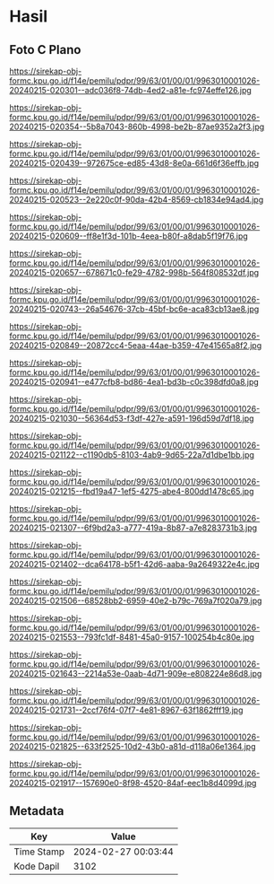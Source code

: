 # Hasil

## Foto C Plano

https://sirekap-obj-formc.kpu.go.id/f14e/pemilu/pdpr/99/63/01/00/01/9963010001026-20240215-020301--adc036f8-74db-4ed2-a81e-fc974effe126.jpg

https://sirekap-obj-formc.kpu.go.id/f14e/pemilu/pdpr/99/63/01/00/01/9963010001026-20240215-020354--5b8a7043-860b-4998-be2b-87ae9352a2f3.jpg

https://sirekap-obj-formc.kpu.go.id/f14e/pemilu/pdpr/99/63/01/00/01/9963010001026-20240215-020439--972675ce-ed85-43d8-8e0a-661d6f36effb.jpg

https://sirekap-obj-formc.kpu.go.id/f14e/pemilu/pdpr/99/63/01/00/01/9963010001026-20240215-020523--2e220c0f-90da-42b4-8569-cb1834e94ad4.jpg

https://sirekap-obj-formc.kpu.go.id/f14e/pemilu/pdpr/99/63/01/00/01/9963010001026-20240215-020609--ff8e1f3d-101b-4eea-b80f-a8dab5f19f76.jpg

https://sirekap-obj-formc.kpu.go.id/f14e/pemilu/pdpr/99/63/01/00/01/9963010001026-20240215-020657--678671c0-fe29-4782-998b-564f808532df.jpg

https://sirekap-obj-formc.kpu.go.id/f14e/pemilu/pdpr/99/63/01/00/01/9963010001026-20240215-020743--26a54676-37cb-45bf-bc6e-aca83cb13ae8.jpg

https://sirekap-obj-formc.kpu.go.id/f14e/pemilu/pdpr/99/63/01/00/01/9963010001026-20240215-020849--20872cc4-5eaa-44ae-b359-47e41565a8f2.jpg

https://sirekap-obj-formc.kpu.go.id/f14e/pemilu/pdpr/99/63/01/00/01/9963010001026-20240215-020941--e477cfb8-bd86-4ea1-bd3b-c0c398dfd0a8.jpg

https://sirekap-obj-formc.kpu.go.id/f14e/pemilu/pdpr/99/63/01/00/01/9963010001026-20240215-021030--56364d53-f3df-427e-a591-196d59d7df18.jpg

https://sirekap-obj-formc.kpu.go.id/f14e/pemilu/pdpr/99/63/01/00/01/9963010001026-20240215-021122--c1190db5-8103-4ab9-9d65-22a7d1dbe1bb.jpg

https://sirekap-obj-formc.kpu.go.id/f14e/pemilu/pdpr/99/63/01/00/01/9963010001026-20240215-021215--fbd19a47-1ef5-4275-abe4-800dd1478c65.jpg

https://sirekap-obj-formc.kpu.go.id/f14e/pemilu/pdpr/99/63/01/00/01/9963010001026-20240215-021307--6f9bd2a3-a777-419a-8b87-a7e8283731b3.jpg

https://sirekap-obj-formc.kpu.go.id/f14e/pemilu/pdpr/99/63/01/00/01/9963010001026-20240215-021402--dca64178-b5f1-42d6-aaba-9a2649322e4c.jpg

https://sirekap-obj-formc.kpu.go.id/f14e/pemilu/pdpr/99/63/01/00/01/9963010001026-20240215-021506--68528bb2-6959-40e2-b79c-769a7f020a79.jpg

https://sirekap-obj-formc.kpu.go.id/f14e/pemilu/pdpr/99/63/01/00/01/9963010001026-20240215-021553--793fc1df-8481-45a0-9157-100254b4c80e.jpg

https://sirekap-obj-formc.kpu.go.id/f14e/pemilu/pdpr/99/63/01/00/01/9963010001026-20240215-021643--2214a53e-0aab-4d71-909e-e808224e86d8.jpg

https://sirekap-obj-formc.kpu.go.id/f14e/pemilu/pdpr/99/63/01/00/01/9963010001026-20240215-021731--2ccf76f4-07f7-4e81-8967-63f1862fff19.jpg

https://sirekap-obj-formc.kpu.go.id/f14e/pemilu/pdpr/99/63/01/00/01/9963010001026-20240215-021825--633f2525-10d2-43b0-a81d-d118a06e1364.jpg

https://sirekap-obj-formc.kpu.go.id/f14e/pemilu/pdpr/99/63/01/00/01/9963010001026-20240215-021917--157690e0-8f98-4520-84af-eec1b8d4099d.jpg


## Metadata

| Key        | Value               |
| ---------- | ------------------- |
| Time Stamp | 2024-02-27 00:03:44 |
| Kode Dapil | 3102                |



